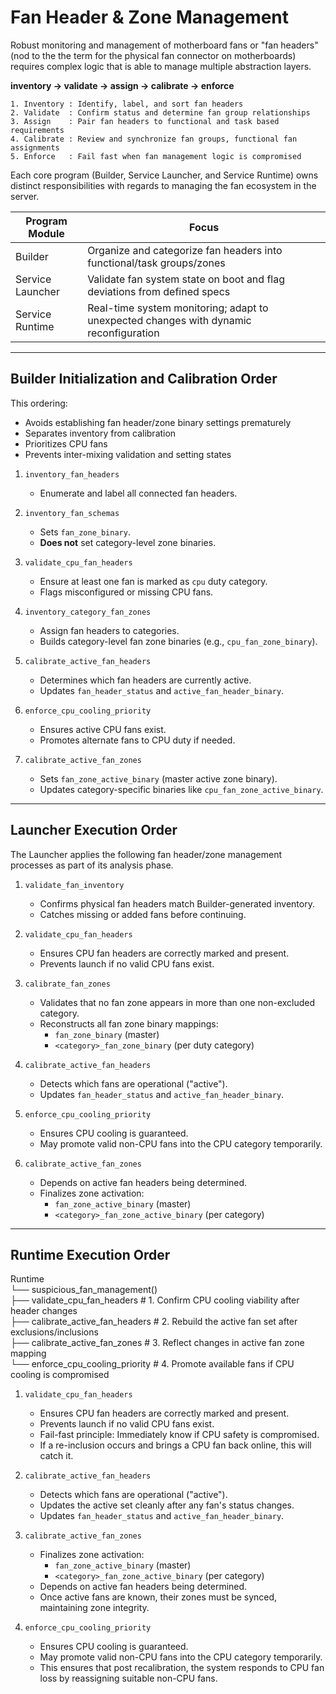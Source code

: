 # Fan Header & Zone Management
Robust monitoring and management of motherboard fans or "fan headers" (nod to the the term for the physical fan connector on motherboards) requires complex logic that is able to manage multiple abstraction layers.

**inventory → validate → assign → calibrate → enforce**

```
1. Inventory : Identify, label, and sort fan headers
2. Validate  : Confirm status and determine fan group relationships
3. Assign    : Pair fan headers to functional and task based requirements
4. Calibrate : Review and synchronize fan groups, functional fan assignments
5. Enforce   : Fail fast when fan management logic is compromised
```

Each core program (Builder, Service Launcher, and Service Runtime) owns distinct responsibilities with regards to managing the fan ecosystem in the server.

| Program Module | Focus |
|----------------|-------|
| Builder | Organize and categorize fan headers into functional/task groups/zones |
| Service Launcher | Validate fan system state on boot and flag deviations from defined specs |
| Service Runtime | Real-time system monitoring; adapt to unexpected changes with dynamic reconfiguration |

---

## Builder Initialization and Calibration Order

This ordering:
- Avoids establishing fan header/zone binary settings prematurely
- Separates inventory from calibration
- Prioritizes CPU fans
- Prevents inter-mixing validation and setting states

1. `inventory_fan_headers`
    - Enumerate and label all connected fan headers.

2. `inventory_fan_schemas`
    - Sets `fan_zone_binary`.
    - **Does not** set category-level zone binaries.

3. `validate_cpu_fan_headers`
    - Ensure at least one fan is marked as `cpu` duty category.
    - Flags misconfigured or missing CPU fans.

4. `inventory_category_fan_zones`
    - Assign fan headers to categories.
    - Builds category-level fan zone binaries (e.g., `cpu_fan_zone_binary`).

5. `calibrate_active_fan_headers`
    - Determines which fan headers are currently active.
    - Updates `fan_header_status` and `active_fan_header_binary`.

6. `enforce_cpu_cooling_priority`
    - Ensures active CPU fans exist.
    - Promotes alternate fans to CPU duty if needed.

7. `calibrate_active_fan_zones`
    - Sets `fan_zone_active_binary` (master active zone binary).
    - Updates category-specific binaries like `cpu_fan_zone_active_binary`.

---

## Launcher Execution Order

The Launcher applies the following fan header/zone management processes as part of its analysis phase.

1. `validate_fan_inventory`
    - Confirms physical fan headers match Builder-generated inventory.
    - Catches missing or added fans before continuing.

2. `validate_cpu_fan_headers`
    - Ensures CPU fan headers are correctly marked and present.
    - Prevents launch if no valid CPU fans exist.

3. `calibrate_fan_zones`
    - Validates that no fan zone appears in more than one non-excluded category.
    - Reconstructs all fan zone binary mappings:
        - `fan_zone_binary` (master)
        - `<category>_fan_zone_binary` (per duty category)

4. `calibrate_active_fan_headers`
    - Detects which fans are operational ("active").
    - Updates `fan_header_status` and `active_fan_header_binary`.

5. `enforce_cpu_cooling_priority`
    - Ensures CPU cooling is guaranteed.
    - May promote valid non-CPU fans into the CPU category temporarily.

6. `calibrate_active_fan_zones`
    - Depends on active fan headers being determined.
    - Finalizes zone activation:
        - `fan_zone_active_binary` (master)
        - `<category>_fan_zone_active_binary` (per category)

---

## Runtime Execution Order

Runtime</br>
└── suspicious_fan_management()</br>
    ├── validate_cpu_fan_headers        # 1. Confirm CPU cooling viability after header changes</br>
    ├── calibrate_active_fan_headers    # 2. Rebuild the active fan set after exclusions/inclusions</br>
    ├── calibrate_active_fan_zones      # 3. Reflect changes in active fan zone mapping</br>
    └── enforce_cpu_cooling_priority    # 4. Promote available fans if CPU cooling is compromised</br>

1. `validate_cpu_fan_headers`
    - Ensures CPU fan headers are correctly marked and present.
    - Prevents launch if no valid CPU fans exist.
    - Fail-fast principle: Immediately know if CPU safety is compromised.
    - If a re-inclusion occurs and brings a CPU fan back online, this will catch it.

2. `calibrate_active_fan_headers`
    - Detects which fans are operational ("active").
    - Updates the active set cleanly after any fan's status changes.
    - Updates `fan_header_status` and `active_fan_header_binary`.

3. `calibrate_active_fan_zones`
    - Finalizes zone activation:
        - `fan_zone_active_binary` (master)
        - `<category>_fan_zone_active_binary` (per category)
    - Depends on active fan headers being determined.
    - Once active fans are known, their zones must be synced, maintaining zone integrity.

4. `enforce_cpu_cooling_priority`
    - Ensures CPU cooling is guaranteed.
    - May promote valid non-CPU fans into the CPU category temporarily.
    - This ensures that post recalibration, the system responds to CPU fan loss by reassigning suitable non-CPU fans.
